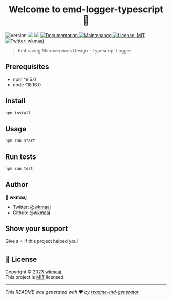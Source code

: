 <h1 align="center">Welcome to emd-logger-typescript 👋</h1>
<p>
  <img alt="Version" src="https://img.shields.io/badge/version-1.0.0-blue.svg?cacheSeconds=2592000" />
  <img src="https://img.shields.io/badge/npm-%5E9.5.0-blue.svg" />
  <img src="https://img.shields.io/badge/node-%5E18.16.0-blue.svg" />
  <a href="https://github.com/wkmaaj/emd-logger-typescript#readme" target="_blank">
    <img alt="Documentation" src="https://img.shields.io/badge/documentation-yes-brightgreen.svg" />
  </a>
  <a href="https://github.com/wkmaaj/emd-logger-typescript/graphs/commit-activity" target="_blank">
    <img alt="Maintenance" src="https://img.shields.io/badge/Maintained%3F-yes-green.svg" />
  </a>
  <a href="https://github.com/wkmaaj/emd-logger-typescript/blob/release/1.0.0/LICENSE" target="_blank">
    <img alt="License: MIT" src="https://img.shields.io/badge/License-MIT-yellow" />
  </a>
  <a href="https://twitter.com/wkmaaj" target="_blank">
    <img alt="Twitter: wkmaaj" src="https://img.shields.io/twitter/follow/wkmaaj.svg?style=social" />
  </a>
</p>

> Embracing Microservices Design - Typescript Logger

## Prerequisites

- npm ^9.5.0
- node ^18.16.0

## Install

```sh
npm install
```

## Usage

```sh
npm run start
```

## Run tests

```sh
npm run test
```

## Author

👤 **wkmaaj**

- Twitter: [@wkmaaj](https://twitter.com/wkmaaj)
- Github: [@wkmaaj](https://github.com/wkmaaj)

## Show your support

Give a ⭐️ if this project helped you!

## 📝 License

Copyright © 2023 [wkmaaj](https://github.com/wkmaaj).<br />
This project is [MIT](https://github.com/wkmaaj/emd-logger-typescript/blob/master/LICENSE) licensed.

---

_This README was generated with ❤️ by [readme-md-generator](https://github.com/kefranabg/readme-md-generator)_
